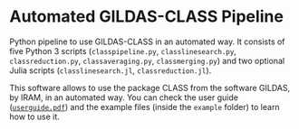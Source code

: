 # Automated GILDAS-CLASS Pipeline

Python pipeline to use GILDAS-CLASS in an automated way. It consists of five Python 3 scripts (`classpipeline.py`, `classlinesearch.py`, `classreduction.py`, `classaveraging.py`, `classmerging.py`) and two optional Julia scripts (`classlinesearch.jl`, `classreduction.jl`).

This software allows to use the package CLASS from the software GILDAS, by IRAM, in an automated way. You can check the user guide ([`userguide.pdf`](https://github.com/andresmegias/gildas-class-python/blob/main/userguide.pdf)) and the example files (inside the `example` folder) to learn how to use it.
